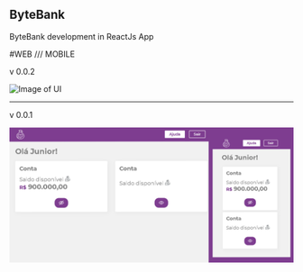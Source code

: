 ## ByteBank
ByteBank development in ReactJs App

#WEB   ///   MOBILE

v 0.0.2

![Image of UI](.src/assets/images/bytebank-screen-v2.png)

---------

v 0.0.1

![Image of UI](./src/assets/images/bytebank-screen.png)
